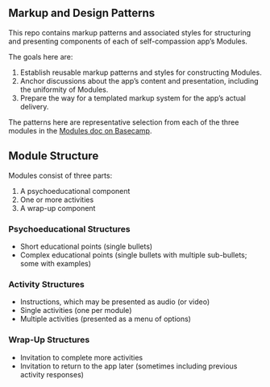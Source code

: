 ## Markup and Design Patterns

This repo contains markup patterns and associated styles for structuring and presenting components
of each of self-compassion app’s Modules.

The goals here are:

1. Establish reusable markup patterns and styles for constructing Modules.
2. Anchor discussions about the app’s content and presentation, including the uniformity of Modules.
3. Prepare the way for a templated markup system for the app’s actual delivery.

The patterns here are representative selection from each of the three modules in the
[Modules doc on Basecamp](https://3.basecamp.com/3058761/buckets/25721548/uploads/4519250916).

## Module Structure

Modules consist of three parts:

1. A psychoeducational component
2. One or more activities
3. A wrap-up component

### Psychoeducational Structures
* Short educational points (single bullets)
* Complex educational points (single bullets with multiple sub-bullets; some with examples)

### Activity Structures
* Instructions, which may be presented as audio (or video)
* Single activities (one per module)
* Multiple activities (presented as a menu of options)

### Wrap-Up Structures
* Invitation to complete more activities
* Invitation to return to the app later (sometimes including previous activity responses)
